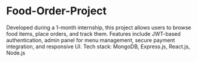 # Food-Order-Project
Developed during a 1-month internship, this project allows users to browse food items, place orders, and track them. Features include JWT-based authentication, admin panel for menu management, secure payment integration, and responsive UI. Tech stack: MongoDB, Express.js, React.js, Node.js
